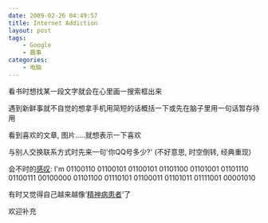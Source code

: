 ```yaml
---
date: 2009-02-26 04:49:57
title: Internet Addiction
layout: post
tags:
    - Google
    - 趣事
categories:
    - 电脑
---
```

<!--more-->

看书时想找某一段文字就会在心里画一搜索框出来

遇到新鲜事就不自觉的想拿手机用简短的话概括一下或先在脑子里用一句话暂存待用

看到喜欢的文章, 图片.....就想表示一下喜欢

与别人交换联系方式时先来一句'你QQ号多少?' (不好意思, 时空倒转, 经典重现)

会不时的<a href="http://twitter.com/google/status/1251523388" target="_blank">感叹</a>: I'm 01100110 01100101 01100101 01101100 01101001 01101110 01100111 00100000 01101100 01110101 01100011 01101011 01111001 00001010

有时又觉得自己越来越像‘<a href="http://news.xinhuanet.com/world/2008-11/12/content_10346190.htm" target="_blank">精神病患者</a>’了

欢迎补充
